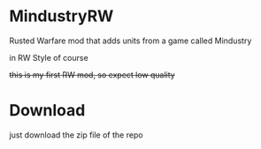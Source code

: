 # MindustryRW
Rusted Warfare mod that adds units from a game called Mindustry


in RW Style of course


~~this is my first RW mod, so expect low quality~~
# Download
just download the zip file of the repo
